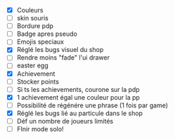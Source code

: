 - [x] Couleurs
- [ ] skin souris
- [ ] Bordure pdp
- [ ] Badge apres pseudo
- [ ] Emojis speciaux
- [x] Réglé les bugs visuel du shop
- [ ] Rendre moins "fade" l'ui drawer
- [ ] easter egg
- [x] Achievement
- [ ] Stocker points
- [ ] Si ts les achievements, courone sur la pdp
- [x] 1 achievement égal une couleur pour la pp
- [ ] Possibilité de régénére une phrase (1 fois par game)
- [x] Réglé les bugs lié au particule dans le shop
- [ ] Déf un nombre de joueurs limités
- [ ] FInir mode solo!